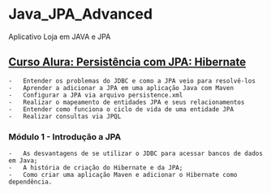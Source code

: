 # Java_JPA_Advanced

Aplicativo Loja em JAVA e JPA

## [Curso Alura: Persistência com JPA: Hibernate](https://cursos.alura.com.br/course/persistencia-jpa-introducao-hibernate)


```
-	Entender os problemas do JDBC e como a JPA veio para resolvê-los
-	Aprender a adicionar a JPA em uma aplicação Java com Maven
-	Configurar a JPA via arquivo persistence.xml
-	Realizar o mapeamento de entidades JPA e seus relacionamentos
-	Entender como funciona o ciclo de vida de uma entidade JPA
-	Realizar consultas via JPQL
```

### Módulo 1 - Introdução a JPA

```
-	As desvantagens de se utilizar o JDBC para acessar bancos de dados em Java;
-	A história de criação do Hibernate e da JPA;
-	Como criar uma aplicação Maven e adicionar o Hibernate como dependência.
```
